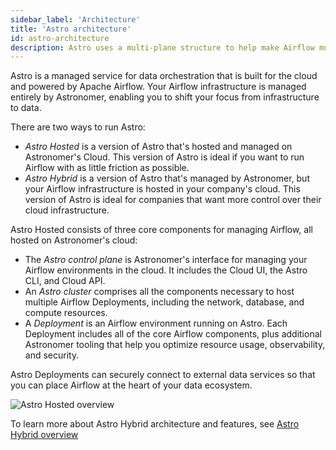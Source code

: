 ```yaml
---
sidebar_label: 'Architecture'
title: 'Astro architecture'
id: astro-architecture
description: Astro uses a multi-plane structure to help make Airflow more secure and reliable. Learn how the control plane and data plane work together on the cloud.
---
```


Astro is a managed service for data orchestration that is built for the cloud and powered by Apache Airflow. Your Airflow infrastructure is managed entirely by Astronomer, enabling you to shift your focus from infrastructure to data. 

There are two ways to run Astro:

- _Astro Hosted_ is a version of Astro that's hosted and managed on Astronomer's Cloud. This version of Astro is ideal if you want to run Airflow with as little friction as possible.
- _Astro Hybrid_ is a version of Astro that's managed by Astronomer, but your Airflow infrastructure is hosted in your company's cloud. This version of Astro is ideal for companies that want more control over their cloud infrastructure. 

Astro Hosted consists of three core components for managing Airflow, all hosted on Astronomer's cloud:

- The _Astro control plane_ is Astronomer's interface for managing your Airflow environments in the cloud. It includes the Cloud UI, the Astro CLI, and Cloud API.
- An _Astro cluster_ comprises all the components necessary to host multiple Airflow Deployments, including the network, database, and compute resources.
- A _Deployment_ is an Airflow environment running on Astro. Each Deployment includes all of the core Airflow components, plus additional Astronomer tooling that help you optimize resource usage, observability, and security.

Astro Deployments can securely connect to external data services so that you can place Airflow at the heart of your data ecosystem. 

![Astro Hosted overview](/img/docs/architecture-overview.png)

To learn more about Astro Hybrid architecture and features, see [Astro Hybrid overview](hybrid-overview.md)


